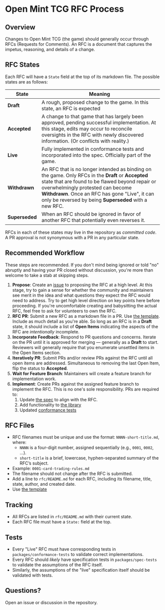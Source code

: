 # Open Mint TCG RFC Process

## Overview

Changes to Open Mint TCG (the game) should generally occur through RFCs (Requests for Comments). An RFC is a document that captures the impetus, reasoning, and details of a change.

## RFC States

Each RFC will have a `State` field at the top of its markdown file. The possible states are as follows:

| State | Meaning |
| -- | -- |
| **Draft** | A rough, proposed change to the game. In this state, an RFC is expected |
| **Accepted** | A change to that game that has largely been approved, pending successful implementation. At this stage, edits may occur to reconcile oversights in the RFC with newly discovered information. (Or conflicts with reality.)  |
| **Live** | Fully implemented in conformance tests and incorporated into the spec. Officially part of the game. |
| **Withdrawn** | An RFC that is no longer intended as binding on the game. Only RFCs in the **Draft** or **Accepted** state that are found to be flawed beyond repair or overwhelmingly protested can become **Withdrawn**. Once an RFC has gone "Live", it can only be reversed by being **Superseded** with a new RFC. |
| **Superseded** | When an RFC should be ignored in favor of another RFC that potentially even reverses it. |

RFCs in each of these states may live in the repository as *committed code*. A PR approval is not synonymous with a PR in any particular state.

## Recommended Workflow

These steps are recommended. If you don't mind being ignored or told "no" abruptly and having your PR closed without discussion, you're more than welcome to take a stab at skipping steps.

1. **Propose**: Create an [issue](https://github.com/svidgen/open-mint-tcg/issues) to proposing the RFC at a high level. At this stage, try to gain a sense for whether the community and maintainers see merit in the idea and what questions they expect the RFC would need to address. Try to get high level direction on key points here before proceeding. If you're uncomfortable creating and babysitting the actual RFC, feel free to ask for volunteers to own the RFC.
2. **RFC PR**: Submit a new RFC as a markdown file in a PR. Use [the template](./rfc/TEMPLATE.md). Include as much detail as you're able. So long as an RFC is in a **Draft** state, it should include a list of **Open Items** indicating the aspects of the RFC are *intentionally* incomplete.
3. **Incorporate Feedback**: Respond to PR questions and concerns. Iterate on the PR until it is approved for merging &mdash; generally as a **Draft** to start. Reviewers will generally require that you enumerate unsettled items in the Open Items section.
4. **Iteratively PR**: Submit PRs and/or review PRs against the RFC until all open items are addressed. Simultaneous to removing the last Open Item, flip the status to **Accepted**.
5. **Wait for Feature Branch**: Maintainers will create a feature branch for implementation work.
6. **Implement**: Create PRs against the assigned feature branch to implement the RFC. This is no one's sole responsibility. PRs are required to:
	1. Update [the spec](./spec/) to align with the RFC.
	2. Add functionality to [the library](packages/lib/)
	3. Updated [conformance tests](./packages/conformance-tests/)

## RFC Files

- RFC filenames must be unique and use the format: `NNNN-short-title.md`, where:
	- `NNNN` is a four-digit number, assigned sequentially (e.g., `0001`, `0002`, ...).
	- `short-title` is a brief, lowercase, hyphen-separated summary of the RFC’s subject.
- Example: `0001-card-trading-rules.md`
- The filename should not change after the RFC is submitted.
- Add a line to `rfc/README.md` for each RFC, including its filename, title, state, author, and created date.
- Use [the template](./rfc/TEMPLATE.md)

## Tracking

- All RFCs are listed in `rfc/README.md` with their current state.
- Each RFC file must have a `State:` field at the top.

## Tests

- Every "Live" RFC must have corresponding tests in `packages/conformance-tests` to validate correct implementations.
- Every RFC should *likely* have specification tests in `packages/spec-tests` to validate the assumptions of the RFC itself.
- Similarly, the assumptions of the "live" specification itself should be validated with tests.

## Questions?

Open an issue or discussion in the repository.
